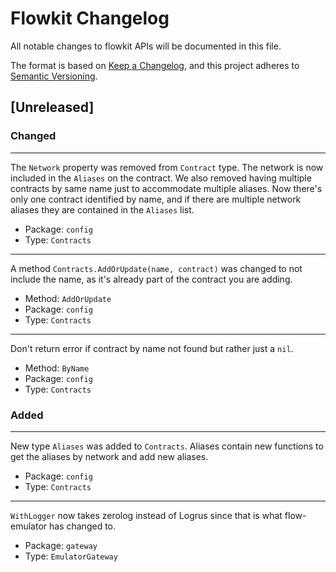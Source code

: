 # Flowkit Changelog

All notable changes to flowkit APIs will be documented in this file.

The format is based on [Keep a Changelog](https://keepachangelog.com/en/1.0.0/),
and this project adheres to [Semantic Versioning](https://semver.org/spec/v2.0.0.html).

## [Unreleased]

### Changed

---
The `Network` property was removed from `Contract` type. The network is now included in 
the `Aliases` on the contract. We also removed having multiple contracts by same name just to 
accommodate multiple aliases. Now there's only one contract identified by name, 
and if there are multiple network aliases they are contained in the `Aliases` list. 
- Package: `config`
- Type: `Contracts`

---
A method `Contracts.AddOrUpdate(name, contract)` was changed to not include the name, as it's 
already part of the contract you are adding.
- Method: `AddOrUpdate`
- Package: `config`
- Type: `Contracts`

---
Don't return error if contract by name not found but rather just a `nil`.
- Method: `ByName`
- Package: `config`
- Type: `Contracts`

### Added

---

New type `Aliases` was added to `Contracts`. 
Aliases contain new functions to get the aliases by network and add new aliases.
- Package: `config`
- Type: `Contracts`


---

`WithLogger` now takes zerolog instead of Logrus since that is what flow-emulator has changed to.
- Package: `gateway`
- Type: `EmulatorGateway`
